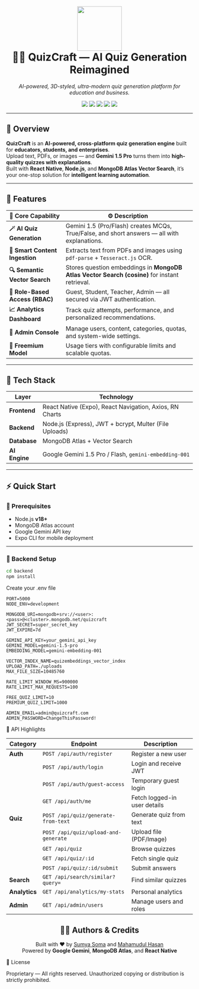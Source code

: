 <h1 align="center">
  <img src="https://github.com/quizcraft/assets/raw/main/logo-glow.gif" width="120px" /><br/>
  🌌✨ <b>QuizCraft</b> — AI Quiz Generation Reimagined
</h1>

<p align="center">
  <i>AI-powered, 3D-styled, ultra-modern quiz generation platform for education and business.</i>  
</p>

<p align="center">
  <img src="https://img.shields.io/badge/AI-Google%20Gemini%201.5-blueviolet?style=for-the-badge&logo=google&logoColor=white"/>
  <img src="https://img.shields.io/badge/Frontend-React%20Native%20(Expo)-61DAFB?style=for-the-badge&logo=react"/>
  <img src="https://img.shields.io/badge/Backend-Node.js-green?style=for-the-badge&logo=node.js"/>
  <img src="https://img.shields.io/badge/Database-MongoDB%20Atlas-brightgreen?style=for-the-badge&logo=mongodb"/>
  <img src="https://img.shields.io/badge/License-Proprietary-red?style=for-the-badge"/>
</p>

---

## 🧠 Overview

**QuizCraft** is an **AI-powered, cross-platform quiz generation engine** built for **educators, students, and enterprises**.  
Upload text, PDFs, or images — and **Gemini 1.5 Pro** turns them into **high-quality quizzes with explanations**.  
Built with **React Native**, **Node.js**, and **MongoDB Atlas Vector Search**, it’s your one-stop solution for **intelligent learning automation**.

---

## 🚀 Features

| 🧩 Core Capability              | ⚙️ Description                                                                                |
| ------------------------------- | --------------------------------------------------------------------------------------------- |
| **🪄 AI Quiz Generation**       | Gemini 1.5 (Pro/Flash) creates MCQs, True/False, and short answers — all with explanations.   |
| **📄 Smart Content Ingestion**  | Extracts text from PDFs and images using `pdf-parse` + `Tesseract.js` OCR.                    |
| **🔍 Semantic Vector Search**   | Stores question embeddings in **MongoDB Atlas Vector Search (cosine)** for instant retrieval. |
| **👥 Role-Based Access (RBAC)** | Guest, Student, Teacher, Admin — all secured via JWT authentication.                          |
| **📈 Analytics Dashboard**      | Track quiz attempts, performance, and personalized recommendations.                           |
| **🧰 Admin Console**            | Manage users, content, categories, quotas, and system-wide settings.                          |
| **💎 Freemium Model**           | Usage tiers with configurable limits and scalable quotas.                                     |

---

## 🧩 Tech Stack

| Layer         | Technology                                              |
| ------------- | ------------------------------------------------------- |
| **Frontend**  | React Native (Expo), React Navigation, Axios, RN Charts |
| **Backend**   | Node.js (Express), JWT + bcrypt, Multer (File Uploads)  |
| **Database**  | MongoDB Atlas + Vector Search                           |
| **AI Engine** | Google Gemini 1.5 Pro / Flash, `gemini-embedding-001`   |

---

## ⚡ Quick Start

### 🧱 Prerequisites

- Node.js **v18+**
- MongoDB Atlas account
- Google Gemini API key
- Expo CLI for mobile deployment

---

### 🔧 Backend Setup

```bash
cd backend
npm install
```

Create your .env file

```
PORT=5000
NODE_ENV=development

MONGODB_URI=mongodb+srv://<user>:<pass>@<cluster>.mongodb.net/quizcraft
JWT_SECRET=super_secret_key
JWT_EXPIRE=7d

GEMINI_API_KEY=your_gemini_api_key
GEMINI_MODEL=gemini-1.5-pro
EMBEDDING_MODEL=gemini-embedding-001

VECTOR_INDEX_NAME=quizembeddings_vector_index
UPLOAD_PATH=./uploads
MAX_FILE_SIZE=10485760

RATE_LIMIT_WINDOW_MS=900000
RATE_LIMIT_MAX_REQUESTS=100

FREE_QUIZ_LIMIT=10
PREMIUM_QUIZ_LIMIT=1000

ADMIN_EMAIL=admin@quizcraft.com
ADMIN_PASSWORD=ChangeThisPassword!

```

🧩 API Highlights

| Category      | Endpoint                             | Description                  |
| ------------- | ------------------------------------ | ---------------------------- |
| **Auth**      | `POST /api/auth/register`            | Register a new user          |
|               | `POST /api/auth/login`               | Login and receive JWT        |
|               | `POST /api/auth/guest-access`        | Temporary guest login        |
|               | `GET /api/auth/me`                   | Fetch logged-in user details |
| **Quiz**      | `POST /api/quiz/generate-from-text`  | Generate quiz from text      |
|               | `POST /api/quiz/upload-and-generate` | Upload file (PDF/Image)      |
|               | `GET /api/quiz`                      | Browse quizzes               |
|               | `GET /api/quiz/:id`                  | Fetch single quiz            |
|               | `POST /api/quiz/:id/submit`          | Submit answers               |
| **Search**    | `GET /api/search/similar?query=`     | Find similar quizzes         |
| **Analytics** | `GET /api/analytics/my-stats`        | Personal analytics           |
| **Admin**     | `GET /api/admin/users`               | Manage users and roles       |

<h2 align="center">🧑‍💻 Authors & Credits</h2>
<p align="center">
Built with ❤️ by <a href="https://github.com/sumyasoma">Sumya Soma</a> and <a href="https://github.com/MHMITHUN">Mahamudul Hasan</a><br>
Powered by <b>Google Gemini</b>, <b>MongoDB Atlas</b>, and <b>React Native</b>
</p>

📜 License

Proprietary — All rights reserved.
Unauthorized copying or distribution is strictly prohibited.
